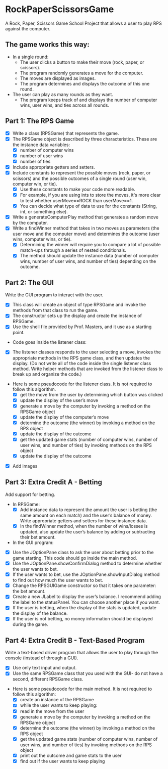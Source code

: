 # RockPaperScissorsGame
A Rock, Paper, Scissors Game School Project that allows a user to play RPS against the computer.

## The game works this way: ##
- In a single round:
  - The user clicks a button to make their move (rock, paper, or scissors).
  - The program randomly generates a move for the computer.
  - The moves are displayed as images.
  - The program determines and displays the outcome of this one round.
- The user can play as many rounds as they want.
  - The program keeps track of and displays the number of computer wins, user wins, and ties across all rounds.
    
## Part 1: The RPS Game ##
- [x] Write a class (RPSGame) that represents the game. 
- [x] The RPSGame object is described by three characteristics. These are the instance data variables:
  - [x] number of computer wins
  - [x] number of user wins
  - [x] number of ties
- [x] Include appropriate getters and setters.
- [x] Include constants to represent the possible moves (rock, paper, or scissors) and the possible outcomes of a single round (user win, computer win, or tie).
  - [x] Use these constants to make your code more readable. 
  - [x] For example, if you are using ints to store the moves, it's more clear to test whether userMove==ROCK than userMove==1.
  - [x] You can decide what type of data to use for the constants (String, int, or something else). 
- [x] Write a generateComputerPlay method that generates a random move by the computer.
- [x] Write a findWinner method that takes in two moves as parameters (the user move and the computer move) and determines the outcome (user wins, computer wins, or tie).
  - [x] Determining the winner will require you to compare a lot of possible match-ups through a series of nested conditionals.
  - [x] The method should update the instance data (number of computer wins, number of user wins, and number of ties) depending on the outcome.

## Part 2: The GUI ##
Write the GUI program to interact with the user.
- [x] This class will create an object of type RPSGame and invoke the methods from that class to run the game.
- [x] The constructor sets up the display and create the instance of RPSGame.
- [x] Use the shell file provided by Prof. Masters, and it use as a starting point.
- Code goes inside the listener class:
- [x] The listener classes responds to the user selecting a move, invokes the appropriate methods in the RPS game class, and then updates the display. (Do not write all of the code inside the single listener class method. Write helper methods that are invoked from the listener class to break up and organize the code.)
- Here is some pseudocode for the listener class. It is not required to follow this algorithm.
  - [x] get the move from the user by determining which button was clicked
  - [x] update the display of the user’s move 
  - [x] generate a move by the computer by invoking a method on the RPSGame object
  - [x] update the display of the computer’s move 
  - [x] determine the outcome (the winner) by invoking a method on the RPS object
  - [x] update the display of the outcome
  - [x] get the updated game stats (number of computer wins, number of user wins, and number of ties) by invoking methods on the RPS object
  - [x] update the display of the outcome 

- [x] Add images 
 
## Part 3: Extra Credit A - Betting ##
Add support for betting.
- In RPSGame:
  - [x] Add instance data to represent the amount the user is betting (the same amount on each match) and the user’s balance of money. Write appropriate getters and setters for these instance data. 
  - [x] In the findWinner method, when the number of wins/losses is updated, also update the user’s balance by adding or subtracting their bet amount.
- In the GUI program:
- [x] Use the JOptionPane class to ask the user about betting prior to the game starting. This code should go inside the main method.
- [x] Use the JOptionPane.showConfirmDialog method to determine whether the user wants to bet.
- [x] If the user wants to bet, use the JOptionPane.showInputDialog method to find out how much the user wants to bet.
- [x] Change the RPSGUIGame constructor so that it takes one parameter: the bet amount.
- [x] Create a new JLabel to display the user’s balance. I recommend adding the label to the statusPanel. You can choose another place if you want.
- [x] If the user is betting, when the display of the stats is updated, update the display of the balance. 
- [x] If the user is not betting, no money information should be displayed during the game.

## Part 4: Extra Credit B - Text-Based Program ##
Write a text-based driver program that allows the user to play through the console (instead of through a GUI).
- [x] Use only text input and output.
- [x] Use the same RPSGame class that you used with the GUI- do not have a second, different RPSGame class.
- Here is some pseudocode for the main method. It is not required to follow this algorithm:
  - [x] create an instance of the RPSGame
  - [x] while the user wants to keep playing:
  - [x] read in the move from the user 
  - [x] generate a move by the computer by invoking a method on the RPSGame object
  - [x] determine the outcome (the winner) by invoking a method on the RPS object
  - [x] get the updated game stats (number of computer wins, number of user wins, and number of ties) by invoking methods on the RPS object
  - [x] print out the outcome and game stats to the user
  - [x] find out if the user wants to keep playing
